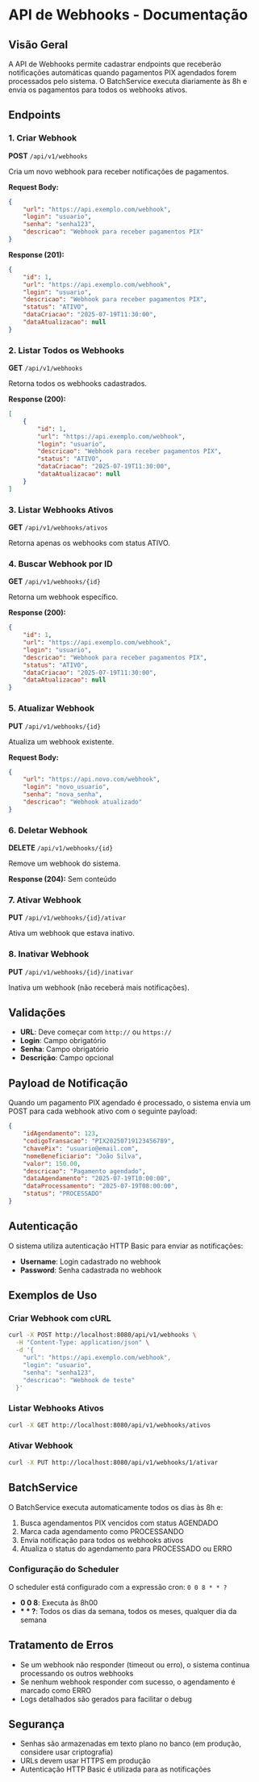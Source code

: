 # API de Webhooks - Documentação

## Visão Geral

A API de Webhooks permite cadastrar endpoints que receberão notificações automáticas quando pagamentos PIX agendados forem processados pelo sistema. O BatchService executa diariamente às 8h e envia os pagamentos para todos os webhooks ativos.

## Endpoints

### 1. Criar Webhook

**POST** `/api/v1/webhooks`

Cria um novo webhook para receber notificações de pagamentos.

**Request Body:**
```json
{
    "url": "https://api.exemplo.com/webhook",
    "login": "usuario",
    "senha": "senha123",
    "descricao": "Webhook para receber pagamentos PIX"
}
```

**Response (201):**
```json
{
    "id": 1,
    "url": "https://api.exemplo.com/webhook",
    "login": "usuario",
    "descricao": "Webhook para receber pagamentos PIX",
    "status": "ATIVO",
    "dataCriacao": "2025-07-19T11:30:00",
    "dataAtualizacao": null
}
```

### 2. Listar Todos os Webhooks

**GET** `/api/v1/webhooks`

Retorna todos os webhooks cadastrados.

**Response (200):**
```json
[
    {
        "id": 1,
        "url": "https://api.exemplo.com/webhook",
        "login": "usuario",
        "descricao": "Webhook para receber pagamentos PIX",
        "status": "ATIVO",
        "dataCriacao": "2025-07-19T11:30:00",
        "dataAtualizacao": null
    }
]
```

### 3. Listar Webhooks Ativos

**GET** `/api/v1/webhooks/ativos`

Retorna apenas os webhooks com status ATIVO.

### 4. Buscar Webhook por ID

**GET** `/api/v1/webhooks/{id}`

Retorna um webhook específico.

**Response (200):**
```json
{
    "id": 1,
    "url": "https://api.exemplo.com/webhook",
    "login": "usuario",
    "descricao": "Webhook para receber pagamentos PIX",
    "status": "ATIVO",
    "dataCriacao": "2025-07-19T11:30:00",
    "dataAtualizacao": null
}
```

### 5. Atualizar Webhook

**PUT** `/api/v1/webhooks/{id}`

Atualiza um webhook existente.

**Request Body:**
```json
{
    "url": "https://api.novo.com/webhook",
    "login": "novo_usuario",
    "senha": "nova_senha",
    "descricao": "Webhook atualizado"
}
```

### 6. Deletar Webhook

**DELETE** `/api/v1/webhooks/{id}`

Remove um webhook do sistema.

**Response (204):** Sem conteúdo

### 7. Ativar Webhook

**PUT** `/api/v1/webhooks/{id}/ativar`

Ativa um webhook que estava inativo.

### 8. Inativar Webhook

**PUT** `/api/v1/webhooks/{id}/inativar`

Inativa um webhook (não receberá mais notificações).

## Validações

- **URL**: Deve começar com `http://` ou `https://`
- **Login**: Campo obrigatório
- **Senha**: Campo obrigatório
- **Descrição**: Campo opcional

## Payload de Notificação

Quando um pagamento PIX agendado é processado, o sistema envia um POST para cada webhook ativo com o seguinte payload:

```json
{
    "idAgendamento": 123,
    "codigoTransacao": "PIX20250719123456789",
    "chavePix": "usuario@email.com",
    "nomeBeneficiario": "João Silva",
    "valor": 150.00,
    "descricao": "Pagamento agendado",
    "dataAgendamento": "2025-07-19T10:00:00",
    "dataProcessamento": "2025-07-19T08:00:00",
    "status": "PROCESSADO"
}
```

## Autenticação

O sistema utiliza autenticação HTTP Basic para enviar as notificações:

- **Username**: Login cadastrado no webhook
- **Password**: Senha cadastrada no webhook

## Exemplos de Uso

### Criar Webhook com cURL

```bash
curl -X POST http://localhost:8080/api/v1/webhooks \
  -H "Content-Type: application/json" \
  -d '{
    "url": "https://api.exemplo.com/webhook",
    "login": "usuario",
    "senha": "senha123",
    "descricao": "Webhook de teste"
  }'
```

### Listar Webhooks Ativos

```bash
curl -X GET http://localhost:8080/api/v1/webhooks/ativos
```

### Ativar Webhook

```bash
curl -X PUT http://localhost:8080/api/v1/webhooks/1/ativar
```

## BatchService

O BatchService executa automaticamente todos os dias às 8h e:

1. Busca agendamentos PIX vencidos com status AGENDADO
2. Marca cada agendamento como PROCESSANDO
3. Envia notificação para todos os webhooks ativos
4. Atualiza o status do agendamento para PROCESSADO ou ERRO

### Configuração do Scheduler

O scheduler está configurado com a expressão cron: `0 0 8 * * ?`

- **0 0 8**: Executa às 8h00
- **\* \* ?**: Todos os dias da semana, todos os meses, qualquer dia da semana

## Tratamento de Erros

- Se um webhook não responder (timeout ou erro), o sistema continua processando os outros webhooks
- Se nenhum webhook responder com sucesso, o agendamento é marcado como ERRO
- Logs detalhados são gerados para facilitar o debug

## Segurança

- Senhas são armazenadas em texto plano no banco (em produção, considere usar criptografia)
- URLs devem usar HTTPS em produção
- Autenticação HTTP Basic é utilizada para as notificações 